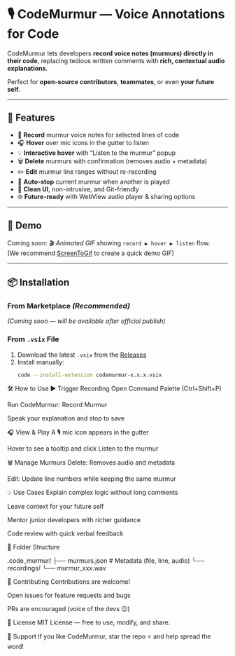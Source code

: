 # 🎙️ CodeMurmur — Voice Annotations for Code

CodeMurmur lets developers **record voice notes (murmurs) directly in their code**, replacing tedious written comments with **rich, contextual audio explanations**.

Perfect for **open-source contributors**, **teammates**, or even **your future self**.

---

## 🚀 Features
- 🎤 **Record** murmur voice notes for selected lines of code  
- 🎧 **Hover** over mic icons in the gutter to listen  
- 💡 **Interactive hover** with “Listen to the murmur” popup  
- 🗑️ **Delete** murmurs with confirmation (removes audio + metadata)  
- ✏️ **Edit** murmur line ranges without re-recording  
- 🔄 **Auto-stop** current murmur when another is played  
- 🧩 **Clean UI**, non-intrusive, and Git-friendly  
- 🌐 **Future-ready** with WebView audio player & sharing options  

---

## 📸 Demo
Coming soon: 🎬 *Animated GIF* showing `record ▶ hover ▶ listen` flow.  
(We recommend [ScreenToGif](https://www.screentogif.com/) to create a quick demo GIF)

---

## 📦 Installation

### From Marketplace *(Recommended)*
*(Coming soon — will be available after official publish)*

### From `.vsix` File
1. Download the latest `.vsix` from the [Releases](https://github.com/maddyneoredpill/codemurmur-vscode/releases)  
2. Install manually:
   ```bash
   code --install-extension codemurmur-x.x.x.vsix

🛠️ How to Use
▶ Trigger Recording
Open Command Palette (Ctrl+Shift+P)

Run CodeMurmur: Record Murmur

Speak your explanation and stop to save

🎧 View & Play
A 🎙 mic icon appears in the gutter

Hover to see a tooltip and click Listen to the murmur

🗑️ Manage Murmurs
Delete: Removes audio and metadata

Edit: Update line numbers while keeping the same murmur

💡 Use Cases
Explain complex logic without long comments

Leave context for your future self

Mentor junior developers with richer guidance

Code review with quick verbal feedback



📁 Folder Structure

.code_murmur/
 ├── murmurs.json       # Metadata (file, line, audio)
 └── recordings/
      └── murmur_xxx.wav
      
🤝 Contributing
Contributions are welcome!

Open issues for feature requests and bugs

PRs are encouraged (voice of the devs 😉)

📜 License
MIT License — free to use, modify, and share.

🌟 Support
If you like CodeMurmur, star the repo ⭐ and help spread the word!


